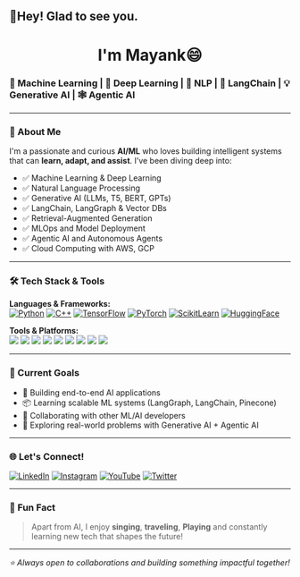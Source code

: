 ## 👋Hey! Glad to see you. 
<h1 align="center">I'm Mayank😄</h1>

### 🤖 Machine Learning | 🧠 Deep Learning | 💬 NLP | 🔗 LangChain | 💡 Generative AI | 🕸️ Agentic AI

----------

### 🚀 About Me
I'm a passionate and curious **AI/ML** who loves building intelligent systems that can **learn, adapt, and assist**. I’ve been diving deep into:

- ✅ Machine Learning & Deep Learning  
- ✅ Natural Language Processing  
- ✅ Generative AI (LLMs, T5, BERT, GPTs)  
- ✅ LangChain, LangGraph & Vector DBs  
- ✅ Retrieval-Augmented Generation
- ✅ MLOps and Model Deployment  
- ✅ Agentic AI and Autonomous Agents  
- ✅ Cloud Computing with AWS, GCP 

----------

### 🛠️ Tech Stack & Tools
  
**Languages & Frameworks:**  
[![Python](https://img.shields.io/badge/Python-3776AB?style=for-the-badge&logo=python&logoColor=white)](https://www.python.org)
[![C++](https://img.shields.io/badge/C++-00599C?style=for-the-badge&logo=c%2B%2B&logoColor=white)](https://isocpp.org)
[![TensorFlow](https://img.shields.io/badge/TensorFlow-FF6F00?style=for-the-badge&logo=tensorflow&logoColor=white)](    https://www.tensorflow.org)
[![PyTorch](https://img.shields.io/badge/PyTorch-EE4C2C?style=for-the-badge&logo=pytorch&logoColor=white)](https://pytorch.org)
[![ScikitLearn](https://img.shields.io/badge/ScikitLearn-F7931E?style=for-the-badge&logo=scikit-learn&logoColor=white)](    https://scikit-learn.org)
[![HuggingFace](https://img.shields.io/badge/HuggingFace-FFD21F?style=for-the-badge&logo=huggingface&logoColor=black)](    https://huggingface.co)

**Tools & Platforms:**  
<a href="https://git-scm.com"><img src="https://img.shields.io/badge/-Git-black?style=flat-square&logo=git"></a>
<a href="https://www.docker.com"><img src="https://img.shields.io/badge/-Docker-2496ED?style=flat-square&logo=docker"></a>
<a href="https://code.visualstudio.com"><img src="https://img.shields.io/badge/-VSCode-007ACC?style=flat-square&logo=visual-studio-code"></a>
<a href="https://www.mongodb.com"><img src="https://img.shields.io/badge/-MongoDB-47A248?style=flat-square&logo=mongodb"></a>
<a href="https://www.mysql.com"><img src="https://img.shields.io/badge/-MySQL-black?style=flat-square&logo=mysql"></a>
<a href="https://fastapi.tiangolo.com"><img src="https://img.shields.io/badge/-FastAPI-009688?style=flat-square&logo=fastapi"></a>
<a href="https://aws.amazon.com"><img src="https://img.shields.io/badge/-AWS-232F3E?style=flat-square&logo=amazon-aws"></a>
<a href="https://cloud.google.com"><img src="https://img.shields.io/badge/-GCP-4285F4?style=flat-square&logo=google-cloud"></a>
<a href="https://azure.microsoft.com"><img src="https://img.shields.io/badge/-Azure-0078D4?style=flat-square&logo=microsoft-azure"></a>


----------

### 🎯 Current Goals
- 🔬 Building end-to-end AI applications
- 📦 Learning scalable ML systems (LangGraph, LangChain, Pinecone)
- 🤝 Collaborating with other ML/AI developers
- 🧠 Exploring real-world problems with Generative AI + Agentic AI

----------
<!-- 
### 📌 Featured Projects
- 🧠 **Mental Health Support Chatbot** – BERT + T5 + LangChain + Pinecone
- 🏠 **Housing Price Prediction** – Regression ML pipeline with deployment
- 📊 **Student Performance Predictor** – ML classification with Streamlit UI
- 🤖 **AI-Powered Recommendation System** – Collaborative filtering & matrix factorization

--- -->

### 🌐 Let's Connect!
[![LinkedIn](https://img.shields.io/badge/-LinkedIn-0077B5?style=flat-square&logo=linkedin)](https://www.linkedin.com/in/mayank-sharma-8b47b72a8/)
[![Instagram](https://img.shields.io/badge/-Instagram-E4405F?style=flat-square&logo=instagram)](https://www.instagram.com/mayank_sharma__45/)
[![YouTube](https://img.shields.io/badge/-YouTube-FF0000?style=flat-square&logo=youtube)](https://youtube.com/@Mayank29-d2o)
[![Twitter](https://img.shields.io/badge/-Twitter-1DA1F2?style=flat-square&logo=twitter)](https://x.com/MayankS53324739)

----------

### 🎵 Fun Fact
> Apart from AI, I enjoy **singing**, **traveling**, **Playing** and constantly learning new tech that shapes the future!

----------

_⭐️ Always open to collaborations and building something impactful together!_
